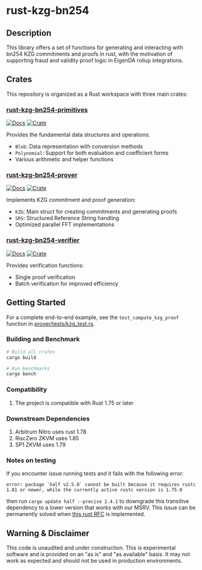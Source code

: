 # rust-kzg-bn254

## Description

This library offers a set of functions for generating and interacting with bn254 KZG commitments and proofs in rust, with the motivation of supporting fraud and validity proof logic in EigenDA rollup integrations.

## Crates

This repository is organized as a Rust workspace with three main crates:

### [rust-kzg-bn254-primitives](./primitives)

[![Docs](https://docs.rs/rust-kzg-bn254-primitives/badge.svg)](https://docs.rs/rust-kzg-bn254-primitives/latest/rust_kzg_bn254_primitives/)
[![Crate](https://img.shields.io/crates/v/rust-kzg-bn254-primitives.svg)](https://crates.io/crates/rust-kzg-bn254-primitives)

Provides the fundamental data structures and operations:
- `Blob`: Data representation with conversion methods
- `Polynomial`: Support for both evaluation and coefficient forms
- Various arithmetic and helper functions

### [rust-kzg-bn254-prover](./prover)

[![Docs](https://docs.rs/rust-kzg-bn254-prover/badge.svg)](https://docs.rs/rust-kzg-bn254-prover/latest/rust_kzg_bn254_prover/)
[![Crate](https://img.shields.io/crates/v/rust-kzg-bn254-prover.svg)](https://crates.io/crates/rust-kzg-bn254-prover)

Implements KZG commitment and proof generation:
- `KZG`: Main struct for creating commitments and generating proofs
- `SRS`: Structured Reference String handling
- Optimized parallel FFT implementations

### [rust-kzg-bn254-verifier](./verifier)

[![Docs](https://docs.rs/rust-kzg-bn254-verifier/badge.svg)](https://docs.rs/rust-kzg-bn254-verifier/latest/rust_kzg_bn254_verifier/)
[![Crate](https://img.shields.io/crates/v/rust-kzg-bn254-verifier.svg)](https://crates.io/crates/rust-kzg-bn254-verifier)

Provides verification functions:
- Single proof verification
- Batch verification for improved efficiency

## Getting Started

For a complete end-to-end example, see the `test_compute_kzg_proof` function in [prover/tests/kzg_test.rs](./prover/tests/kzg_test.rs).

### Building and Benchmark

```bash
# Build all crates
cargo build

# Run benchmarks
cargo bench
```
### Compatibility
1. The project is compatible with Rust 1.75 or later

### Downstream Dependencies
1. Arbitrum Nitro uses rust 1.78
2. RiscZero ZKVM uses 1.85
3. SP1 ZKVM uses 1.79


### Notes on testing
If you encounter issue running tests and it fails with the following error:
```
error: package `half v2.5.0` cannot be built because it requires rustc 1.81 or newer, while the currently active rustc version is 1.75.0
```
then run `cargo update half --precise 2.4.1` to downgrade this transitive dependency to a lower version that works with our MSRV.
This issue can be permanently solved when [this rust RFC](https://rust-lang.github.io/rfcs/3537-msrv-resolver.html) is implemented.



## Warning & Disclaimer

This code is unaudited and under construction. This is experimental software and is provided on an "as is" and "as available" basis. It may not work as expected and should not be used in production environments.
